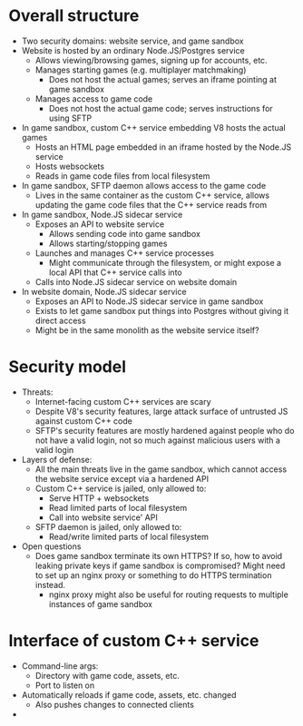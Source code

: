 # Overall structure
* Two security domains: website service, and game sandbox
* Website is hosted by an ordinary Node.JS/Postgres service
  * Allows viewing/browsing games, signing up for accounts, etc.
  * Manages starting games (e.g. multiplayer matchmaking)
    * Does not host the actual games; serves an iframe pointing at game sandbox
  * Manages access to game code
    * Does not host the actual game code; serves instructions for using SFTP
* In game sandbox, custom C++ service embedding V8 hosts the actual games
  * Hosts an HTML page embedded in an iframe hosted by the Node.JS service
  * Hosts websockets
  * Reads in game code files from local filesystem
* In game sandbox, SFTP daemon allows access to the game code
  * Lives in the same container as the custom C++ service, allows updating the
    game code files that the C++ service reads from
* In game sandbox, Node.JS sidecar service
  * Exposes an API to website service
    * Allows sending code into game sandbox
    * Allows starting/stopping games
  * Launches and manages C++ service processes
    * Might communicate through the filesystem, or might expose a local API
      that C++ service calls into
  * Calls into Node.JS sidecar service on website domain
* In website domain, Node.JS sidecar service
  * Exposes an API to Node.JS sidecar service in game sandbox
  * Exists to let game sandbox put things into Postgres without giving it direct
    access
  * Might be in the same monolith as the website service itself?

# Security model
* Threats:
  * Internet-facing custom C++ services are scary
  * Despite V8's security features, large attack surface of untrusted JS against
    custom C++ code
  * SFTP's security features are mostly hardened against people who do not have
    a valid login, not so much against malicious users with a valid login
* Layers of defense:
  * All the main threats live in the game sandbox, which cannot access the
    website service except via a hardened API
  * Custom C++ service is jailed, only allowed to:
    * Serve HTTP + websockets
    * Read limited parts of local filesystem
    * Call into website service' API
  * SFTP daemon is jailed, only allowed to:
    * Read/write limited parts of local filesystem
* Open questions
  * Does game sandbox terminate its own HTTPS? If so, how to avoid leaking
    private keys if game sandbox is compromised? Might need to set up an nginx
    proxy or something to do HTTPS termination instead.
    * nginx proxy might also be useful for routing requests to multiple
      instances of game sandbox

# Interface of custom C++ service
* Command-line args:
  * Directory with game code, assets, etc.
  * Port to listen on
* Automatically reloads if game code, assets, etc. changed
  * Also pushes changes to connected clients
* 

